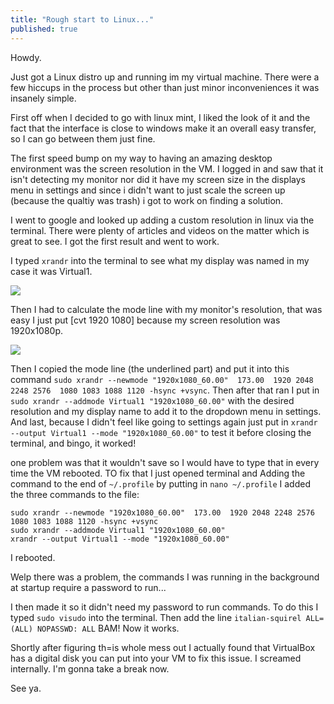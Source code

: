 ```yaml
---
title: "Rough start to Linux..."
published: true
---
```


Howdy.

Just got a Linux distro up and running im my virtual machine. There were a few hiccups in the process but other than just minor inconveniences it was insanely simple.

First off when I decided to go with linux mint, I liked the look of it and the fact that the interface is close to windows make it an overall easy transfer, so I can go between them just fine. 

The first speed bump on my way to having an amazing desktop environment was the screen resolution in the VM. I logged in and saw that it isn't detecting my monitor nor did it have my screen size in the displays menu in settings and since i didn't want to just scale the screen up (because the qualtiy was trash) i got to work on finding a solution. 

I went to google and looked up adding a custom resolution in linux via the terminal. There were plenty of articles and videos on the matter which is great to see. I got the first result and went to work. 

I typed ```xrandr``` into the terminal to see what my display was named in my case it was Virtual1.

![](https://i.imgur.com/3x493s3.png)

Then I had to calculate the mode line with my monitor's resolution, that was easy I just put [cvt 1920 1080] because my screen resolution was 1920x1080p.

![](https://i.imgur.com/kRKz2kf.png)

Then I copied the mode line (the underlined part) and put it into this command ```sudo xrandr --newmode "1920x1080_60.00"  173.00  1920 2048 2248 2576  1080 1083 1088 1120 -hsync +vsync```. Then after that ran I put in ```sudo xrandr --addmode Virtual1 "1920x1080_60.00"``` with the desired resolution and my display name to add it to the dropdown menu in settings. And last, because I didn't feel like going to settings again just put in ```xrandr --output Virtual1 --mode "1920x1080_60.00"``` to test it before closing the terminal, and bingo, it worked!

one problem was that it wouldn't save so I would have to type that in every time the VM rebooted. TO fix that I just opened terminal and Adding the command to the end of ```~/.profile``` by putting in ```nano ~/.profile``` I added the three commands to the file:

```
sudo xrandr --newmode "1920x1080_60.00"  173.00  1920 2048 2248 2576  1080 1083 1088 1120 -hsync +vsync
sudo xrandr --addmode Virtual1 "1920x1080_60.00"
xrandr --output Virtual1 --mode "1920x1080_60.00"
```
I rebooted.

Welp there was a problem, the commands I was running in the background at startup require a password to run...

I then made it so it didn't need my password to run commands. To do this I  typed ```sudo visudo``` into the terminal. Then add the line ```italian-squirel ALL=(ALL) NOPASSWD: ALL``` BAM! Now it works.

Shortly after figuring th=is whole mess out I actually found that VirtualBox has a digital disk you can put into your VM to fix this issue. I screamed internally. I'm gonna take a break now.

See ya.
